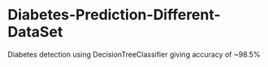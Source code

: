 # Diabetes-Prediction-Different-DataSet

Diabetes detection using DecisionTreeClassifier giving accuracy of ~98.5%
